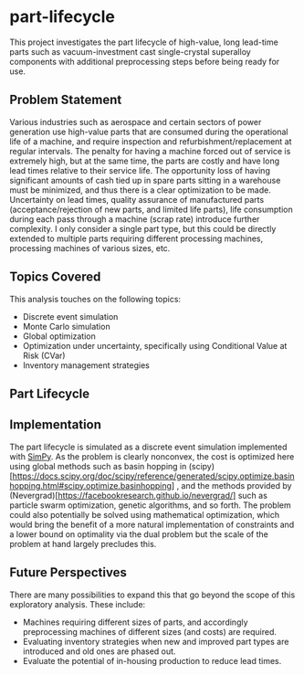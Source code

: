 # part-lifecycle

This project investigates the part lifecycle of high-value, long lead-time parts such as vacuum-investment cast single-crystal superalloy components with additional preprocessing steps before being ready for use.

## Problem Statement

Various industries such as aerospace and certain sectors of power generation use high-value parts that are consumed during the operational life of a machine, and require inspection and refurbishment/replacement at regular intervals. The penalty for having a machine forced out of service is extremely high, but at the same time, the parts are costly and have long lead times relative to their service life. The opportunity loss of having significant amounts of cash tied up in spare parts sitting in a warehouse must be minimized, and thus there is a clear optimization to be made. Uncertainty on lead times, quality assurance of manufactured parts (acceptance/rejection of new parts, and limited life parts), life consumption during each pass through a machine (scrap rate) introduce further complexity. I only consider a single part type, but this could be directly extended to multiple parts requiring different processing machines, processing machines of various sizes, etc. 

## Topics Covered
This analysis touches on the following topics:
- Discrete event simulation
- Monte Carlo simulation
- Global optimization
- Optimization under uncertainty, specifically using Conditional Value at Risk (CVar)
- Inventory management strategies

## Part Lifecycle

## Implementation

The part lifecycle is simulated as a discrete event simulation implemented with [SimPy](https://simpy.readthedocs.io/en/latest/). As the problem is clearly nonconvex, the cost is optimized here using global methods such as basin hopping in (scipy)[https://docs.scipy.org/doc/scipy/reference/generated/scipy.optimize.basinhopping.html#scipy.optimize.basinhopping] , and the methods provided by (Nevergrad)[https://facebookresearch.github.io/nevergrad/] such as particle swarm optimization, genetic algorithms, and so forth. The problem could also potentially be solved using mathematical optimization, which would bring the benefit of a more natural implementation of constraints and a lower bound on optimality via the dual problem but the scale of the problem at hand largely precludes this.

## Future Perspectives

There are many possibilities to expand this that go beyond the scope of this exploratory analysis. These include:
- Machines requiring different sizes of parts, and accordingly preprocessing machines of different sizes (and costs) are required.
- Evaluating inventory strategies when new and improved part types are introduced and old ones are phased out.
- Evaluate the potential of in-housing production to reduce lead times.

